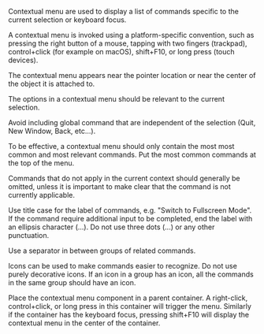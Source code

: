 Contextual menu are used to display a list of commands specific to the current
selection or keyboard focus.

A contextual menu is invoked using a platform-specific convention, such as
pressing the right button of a mouse, tapping with two fingers (trackpad),
control+click (for example on macOS), shift+F10, or long press (touch devices).

The contextual menu appears near the pointer location or near the center of the
object it is attached to.

The options in a contextual menu should be relevant to the current selection.

Avoid including global command that are independent of the selection (Quit,
New Window, Back, etc...).

To be effective, a contextual menu should only contain the most most common
and most relevant commands. Put the most common commands at the top of
the menu.

Commands that do not apply in the current context should generally be
omitted, unless it is important to make clear that the command is
not currently applicable.

Use title case for the label of commands, e.g. "Switch to Fullscreen Mode".
If the command require additional input to be completed, end the label with an
ellipsis character (…). Do not use three dots (...) or any other punctuation.

Use a separator in between groups of related commands.

Icons can be used to make commands easier to recognize. Do not use purely
decorative icons. If an icon in a group has an icon, all the commands in the
same group should have an icon.

Place the contextual menu component in a parent container. A right-click,
control+click, or long press in this container will trigger the menu. Similarly
if the container has the keyboard focus, pressing shift+F10 will display
the contextual menu in the center of the container.
